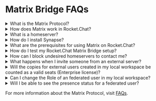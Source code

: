 # Matrix Bridge FAQs



<details>

<summary>What is the Matrix Protocol?</summary>

[Matrix](https://matrix.org/) is an open standard for interoperable, decentralized, real-time communication over IP.

</details>

<details>

<summary>How does Matrix work in Rocket.Chat?</summary>

Rocket.Chat aims to enable seamless communication and collaboration across platforms, empowering individuals and organizations to connect on their terms and fluently share information with other platforms.

</details>

<details>

<summary>What is a homeserver?</summary>

It's an implementation of the Matrix spec, there are some existing homeservers, the most famous are [Synapse ](https://github.com/matrix-org/synapse)and [Dendrite](https://github.com/matrix-org/dendrite).

</details>

<details>

<summary>How do I install Synapse?</summary>

* Installing [Synapse](https://matrix.org/docs/guides/installing-synapse).
* Configuring [federation](https://matrix-org.github.io/synapse/latest/federate.html).

</details>

<details>

<summary>What are the prerequisites for using Matrix on Rocket.Chat?</summary>

See how to [install and configure](../../../../../guides/administration/admin-panel/settings/federation/matrix-bridge/matrix-admin-guide/matrix-homeserver-setup.md) Rocket.Chat Matrix Bridge integration.

</details>

<details>

<summary>How do I test my Rocket.Chat Matrix Bridge setup?</summary>

See how to [test ](../../../../../guides/administration/admin-panel/settings/federation/matrix-bridge/matrix-admin-guide/matrix-homeserver-setup.md#testing-your-setup)your setup.

</details>

<details>

<summary>How can I block undesired homeservers to contact me?</summary>

See [how to create allow/block lists](matrix-admin-guide/matrix-homeserver-setup/matrix-allow-block-list.md) in your Matrix homeserver configuration.

</details>

<details>

<summary>What happens when I invite someone from an external server?</summary>

Whenever you invite someone to chat with you either through a public, private, or DM rooms, a copy for that external user will be created in your local workspace, and a copy for your user will be created in the external (inviter) server as well. From there every message is stored on both sides.

</details>

<details>

<summary>Will the copies for external users created in my local workspace be counted as a valid seats (Enterprise license)?</summary>

No, all the copies being created to support the Matrix Bridge feature will NOT be counted as a valid seat. Only users you create in your local workspace.

</details>

<details>

<summary>Can I change the Role of an federated user in my local workspace?</summary>

No, all the external users created in your local workspace will be created as a User (user role) and without an email and password, which means they are not able to login directly into your workspace, the only way for them to communicate with your local workspace must be only through the open channel you have with them.

</details>

<details>

<summary>Will I be able to see the presence status for a federated user?</summary>

Unfortunately not at this point, when it comes to presence status the support from Bridges are very unstable, and due to that, we don't support that yet.

</details>

For more information about the Matrix Protocol, visit [FAQs](https://matrix.org/faq/).
